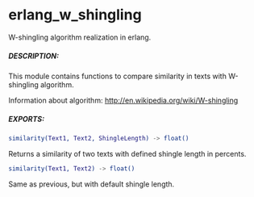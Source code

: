 erlang_w_shingling
==================

W-shingling algorithm realization in erlang.

##### DESCRIPTION:
  This module contains functions to compare similarity in texts with W-shingling algorithm.
  
  Information about algorithm: http://en.wikipedia.org/wiki/W-shingling

##### EXPORTS:
  ```erlang
  similarity(Text1, Text2, ShingleLength) -> float()
  ```
  Returns a similarity of two texts with defined shingle length in percents.
  
  ```erlang
  similarity(Text1, Text2) -> float()
  ```
  Same as previous, but with default shingle length.

